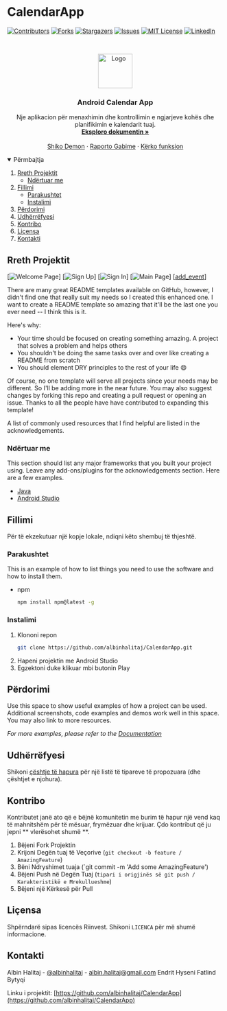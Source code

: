 # CalendarApp

[![Contributors][contributors-shield]][contributors-url]
[![Forks][forks-shield]][forks-url]
[![Stargazers][stars-shield]][stars-url]
[![Issues][issues-shield]][issues-url]
[![MIT License][license-shield]][license-url]
[![LinkedIn][linkedin-shield]][linkedin-url]


<br />
<p align="center">
  <a href="https://github.com/albinhalitaj/CalendarApp">
    <img src="https://cdn.peppix.nl/data/2021/01/google-agenda-3.png" alt="Logo" width="80" height="80">
  </a>

  <h3 align="center">Android Calendar App</h3>

  <p align="center">
    Nje aplikacion për menaxhimin dhe kontrollimin e ngjarjeve kohës dhe planifikimin e kalendarit tuaj.
    <br />
    <a href="https://github.com/albinhalitaj/CalendarApp"><strong>Eksploro dokumentin »</strong></a>
    <br />
    <br />
    <a href="https://github.com/albinhalitaj/CalendarApp">Shiko Demon</a>
    ·
    <a href="https://github.com/albinhalitaj/CalendarApp/issues">Raporto Gabime</a>
    ·
    <a href="https://github.com/albinhalitaj/CalendarApp/issues">Kërko funksion</a>
  </p>
</p>


<details open="open">
  <summary>Përmbajtja</summary>
  <ol>
    <li>
      <a href="#about-the-project">Rreth Projektit</a>
      <ul>
        <li><a href="#built-with">Ndërtuar me</a></li>
      </ul>
    </li>
    <li>
      <a href="#getting-started">Fillimi</a>
      <ul>
        <li><a href="#prerequisites">Parakushtet</a></li>
        <li><a href="#installation">Instalimi</a></li>
      </ul>
    </li>
    <li><a href="#usage">Përdorimi</a></li>
    <li><a href="#roadmap">Udhërrëfyesi</a></li>
    <li><a href="#contributing">Kontribo</a></li>
    <li><a href="#license">Liçensa</a></li>
    <li><a href="#contact">Kontakti</a></li>
  </ol>
</details>


<!-- ABOUT THE PROJECT -->
## Rreth Projektit

[![Welcome Page][welcome]]
[![Sign Up][sign_up]]
[![Sign In][sign_in]]
[![Main Page][main]]
[[add_event]]

There are many great README templates available on GitHub, however, I didn't find one that really suit my needs so I created this enhanced one. I want to create a README template so amazing that it'll be the last one you ever need -- I think this is it.

Here's why:
* Your time should be focused on creating something amazing. A project that solves a problem and helps others
* You shouldn't be doing the same tasks over and over like creating a README from scratch
* You should element DRY principles to the rest of your life :smile:

Of course, no one template will serve all projects since your needs may be different. So I'll be adding more in the near future. You may also suggest changes by forking this repo and creating a pull request or opening an issue. Thanks to all the people have have contributed to expanding this template!

A list of commonly used resources that I find helpful are listed in the acknowledgements.

### Ndërtuar me

This section should list any major frameworks that you built your project using. Leave any add-ons/plugins for the acknowledgements section. Here are a few examples.
* [Java](https://www.java.com/en/)
* [Android Studio](https://developer.android.com/studio)


<!-- GETTING STARTED -->
## Fillimi

Për të ekzekutuar një kopje lokale, ndiqni këto shembuj të thjeshtë.

### Parakushtet

This is an example of how to list things you need to use the software and how to install them.
* npm
  ```sh
  npm install npm@latest -g
  ```

### Instalimi

1. Klononi repon
   ```sh
   git clone https://github.com/albinhalitaj/CalendarApp.git
   ```
2. Hapeni projektin me Android Studio 
3. Egzektoni duke klikuar mbi butonin Play



<!-- USAGE EXAMPLES -->
## Përdorimi

Use this space to show useful examples of how a project can be used. Additional screenshots, code examples and demos work well in this space. You may also link to more resources.

_For more examples, please refer to the [Documentation](https://example.com)_



<!-- ROADMAP -->
## Udhërrëfyesi

Shikoni [çështje të hapura](https://github.com/albinhalitaj/CalendarApp/issues) për një listë të tipareve të propozuara (dhe çështjet e njohura).


<!-- CONTRIBUTING -->
## Kontribo

Kontributet janë ato që e bëjnë komunitetin me burim të hapur një vend kaq të mahnitshëm për të mësuar, frymëzuar dhe krijuar. Çdo kontribut që ju jepni ** vlerësohet shumë **.

1. Bëjeni Fork Projektin
2. Krijoni Degën tuaj të Veçorive (`git checkout -b feature / AmazingFeature`)
3. Bëni Ndryshimet tuaja (`git commit -m 'Add some AmazingFeature')
4. Bëjeni Push në Degën Tuaj (`tipari i origjinës së git push / Karakteristikë e Mrekullueshme`)
5. Bëjeni një Kërkesë për Pull



<!-- LICENSE -->
## Liçensa

Shpërndarë sipas licencës Riinvest. Shikoni `LICENCA` për më shumë informacione.


<!-- CONTACT -->
## Kontakti

Albin Halitaj - [@albinhalitaj](https://twitter.com/albinhalitaj) - albin.halitaj@gmail.com
Endrit Hyseni
Fatlind Bytyqi

Linku i projektit: [https://github.com/albinhalitaj/CalendarApp](https://github.com/albinhalitaj/CalendarApp)





<!-- MARKDOWN LINKS & IMAGES -->
<!-- https://www.markdownguide.org/basic-syntax/#reference-style-links -->
[contributors-shield]: https://img.shields.io/github/contributors/othneildrew/Best-README-Template.svg?style=for-the-badge
[contributors-url]: https://github.com/othneildrew/Best-README-Template/graphs/contributors
[forks-shield]: https://img.shields.io/github/forks/othneildrew/Best-README-Template.svg?style=for-the-badge
[forks-url]: https://github.com/othneildrew/Best-README-Template/network/members
[stars-shield]: https://img.shields.io/github/stars/othneildrew/Best-README-Template.svg?style=for-the-badge
[stars-url]: https://github.com/othneildrew/Best-README-Template/stargazers
[issues-shield]: https://img.shields.io/github/issues/othneildrew/Best-README-Template.svg?style=for-the-badge
[issues-url]: https://github.com/othneildrew/Best-README-Template/issues
[license-shield]: https://img.shields.io/github/license/othneildrew/Best-README-Template.svg?style=for-the-badge
[license-url]: https://github.com/othneildrew/Best-README-Template/blob/master/LICENSE.txt
[linkedin-shield]: https://img.shields.io/badge/-LinkedIn-black.svg?style=for-the-badge&logo=linkedin&colorB=555
[linkedin-url]: https://linkedin.com/in/othneildrew
[welcome]: https://prnt.sc/1fuj7rd
[main]: https://prnt.sc/1fuk1jd
[sign_in]: https://prnt.sc/1fujj7h
[sign_up]: https://prnt.sc/1fujed5
[add_event]: https://prnt.sc/1fuk8ep
